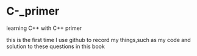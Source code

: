 # C-_primer
learning C++ with C++ primer

this is the first time I use github to record my things,such as my code and solution to these questions in this book
